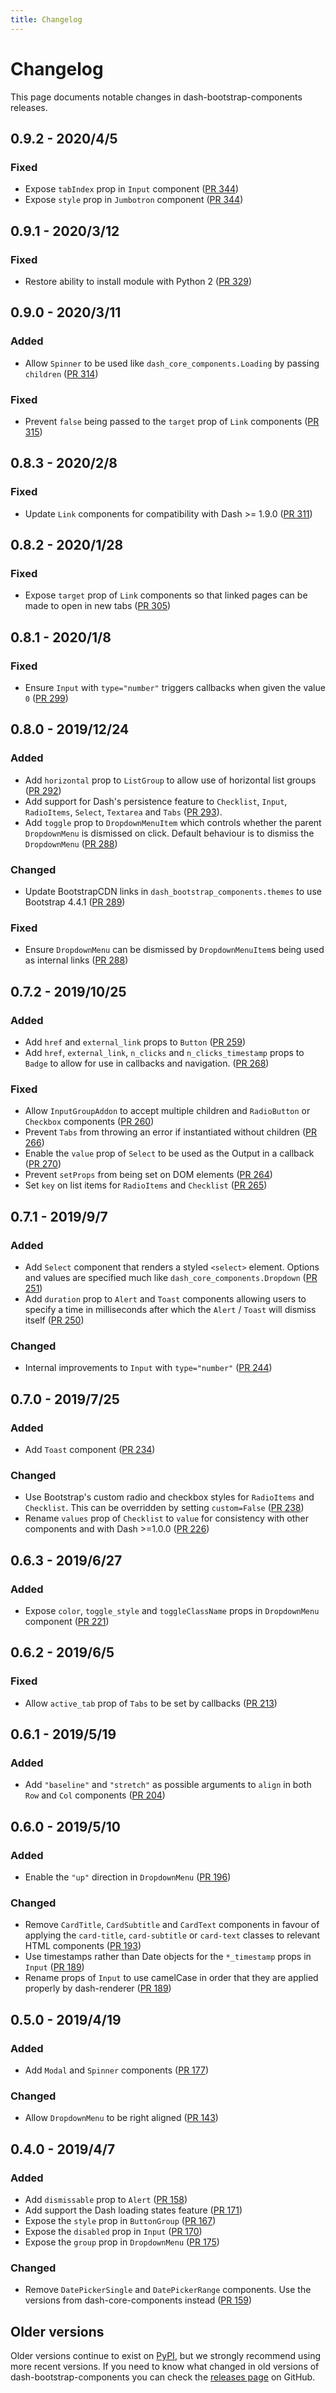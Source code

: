 ```yaml
---
title: Changelog
---
```


# Changelog

This page documents notable changes in dash-bootstrap-components releases.

## 0.9.2 - 2020/4/5

### Fixed

* Expose `tabIndex` prop in `Input` component ([PR 344](https://github.com/facultyai/dash-bootstrap-components/pull/344))
* Expose `style` prop in `Jumbotron` component ([PR 344](https://github.com/facultyai/dash-bootstrap-components/pull/344))

## 0.9.1 - 2020/3/12

### Fixed

* Restore ability to install module with Python 2 ([PR 329](https://github.com/facultyai/dash-bootstrap-components/pull/329))

## 0.9.0 - 2020/3/11

### Added

* Allow `Spinner` to be used like `dash_core_components.Loading` by passing `children` ([PR 314](https://github.com/facultyai/dash-bootstrap-components/pull/314))

### Fixed

* Prevent `false` being passed to the `target` prop of `Link` components ([PR 315](https://github.com/facultyai/dash-bootstrap-components/pull/315))

## 0.8.3 - 2020/2/8

### Fixed

* Update `Link` components for compatibility with Dash >= 1.9.0 ([PR 311](https://github.com/facultyai/dash-bootstrap-components/pull/311))

## 0.8.2 - 2020/1/28

### Fixed

* Expose `target` prop of `Link` components so that linked pages can be made to open in new tabs ([PR 305](https://github.com/facultyai/dash-bootstrap-components/pull/305))

## 0.8.1 - 2020/1/8

### Fixed

* Ensure `Input` with `type="number"` triggers callbacks when given the value `0` ([PR 299](https://github.com/facultyai/dash-bootstrap-components/pull/299))

## 0.8.0 - 2019/12/24

### Added

* Add `horizontal` prop to `ListGroup` to allow use of horizontal list groups ([PR 292](https://github.com/facultyai/dash-bootstrap-components/pull/292))
* Add support for Dash's persistence feature to `Checklist`, `Input`, `RadioItems`, `Select`, `Textarea` and `Tabs` ([PR 293](https://github.com/facultyai/dash-bootstrap-components/pull/293)).
* Add `toggle` prop to `DropdownMenuItem` which controls whether the parent `DropdownMenu` is dismissed on click. Default behaviour is to dismiss the `DropdownMenu` ([PR 288](https://github.com/facultyai/dash-bootstrap-components/pull/288))

### Changed

* Update BootstrapCDN links in `dash_bootstrap_components.themes` to use Bootstrap 4.4.1 ([PR 289](https://github.com/facultyai/dash-bootstrap-components/pull/289))

### Fixed

* Ensure `DropdownMenu` can be dismissed by `DropdownMenuItem`s being used as internal links ([PR 288](https://github.com/facultyai/dash-bootstrap-components/pull/288))

## 0.7.2 - 2019/10/25

### Added

* Add `href` and `external_link` props to `Button` ([PR 259](https://github.com/facultyai/dash-bootstrap-components/pull/259))
* Add `href`, `external_link`, `n_clicks` and `n_clicks_timestamp` props to `Badge` to allow for use in callbacks and navigation. ([PR 268](https://github.com/facultyai/dash-bootstrap-components/pull/268))

### Fixed

* Allow `InputGroupAddon` to accept multiple children and `RadioButton` or `Checkbox` components ([PR 260](https://github.com/facultyai/dash-bootstrap-components/pull/260))
* Prevent `Tabs` from throwing an error if instantiated without children ([PR 266](https://github.com/facultyai/dash-bootstrap-components/pull/266))
* Enable the `value` prop of `Select` to be used as the Output in a callback ([PR 270](https://github.com/facultyai/dash-bootstrap-components/pull/270))
* Prevent `setProps` from being set on DOM elements ([PR 264](https://github.com/facultyai/dash-bootstrap-components/pull/264))
* Set `key` on list items for `RadioItems` and `Checklist` ([PR 265](https://github.com/facultyai/dash-bootstrap-components/pull/265))

## 0.7.1 - 2019/9/7

### Added

* Add `Select` component that renders a styled `<select>` element. Options and values are specified much like `dash_core_components.Dropdown` ([PR 251](https://github.com/facultyai/dash-bootstrap-components/pull/251))
* Add `duration` prop to `Alert` and `Toast` components allowing users to specify a time in milliseconds after which the `Alert` / `Toast` will dismiss itself ([PR 250](https://github.com/facultyai/dash-bootstrap-components/pull/250))

### Changed

* Internal improvements to `Input` with `type="number"` ([PR 244](https://github.com/facultyai/dash-bootstrap-components/pull/244))

## 0.7.0 - 2019/7/25

### Added

* Add `Toast` component ([PR 234](https://github.com/facultyai/dash-bootstrap-components/pull/234))

### Changed

* Use Bootstrap's custom radio and checkbox styles for `RadioItems` and `Checklist`. This can be overridden by setting `custom=False` ([PR 238](https://github.com/facultyai/dash-bootstrap-components/pull/238))
* Rename `values` prop of `Checklist` to `value` for consistency with other components and with Dash >=1.0.0 ([PR 226](https://github.com/facultyai/dash-bootstrap-components/pull/226))

## 0.6.3 - 2019/6/27

### Added

* Expose `color`, `toggle_style` and `toggleClassName` props in `DropdownMenu` component ([PR 221](https://github.com/facultyai/dash-bootstrap-components/pull/221))

## 0.6.2 - 2019/6/5

### Fixed

* Allow `active_tab` prop of `Tabs` to be set by callbacks ([PR 213](https://github.com/facultyai/dash-bootstrap-components/pull/213))

## 0.6.1 - 2019/5/19

### Added

* Add `"baseline"` and `"stretch"` as possible arguments to `align` in both `Row` and `Col` components ([PR 204](https://github.com/facultyai/dash-bootstrap-components/pull/204))

## 0.6.0 - 2019/5/10

### Added

* Enable the `"up"` direction in `DropdownMenu` ([PR 196](https://github.com/facultyai/dash-bootstrap-components/pull/196))

### Changed

* Remove `CardTitle`, `CardSubtitle` and `CardText` components in favour of applying the `card-title`, `card-subtitle` or `card-text` classes to relevant HTML components ([PR 193](https://github.com/facultyai/dash-bootstrap-components/pull/193))
* Use timestamps rather than Date objects for the `*_timestamp` props in `Input` ([PR 189](https://github.com/facultyai/dash-bootstrap-components/pull/189))
* Rename props of `Input` to use camelCase in order that they are applied properly by dash-renderer ([PR 189](https://github.com/facultyai/dash-bootstrap-components/pull/189))

## 0.5.0 - 2019/4/19

### Added

* Add `Modal` and `Spinner` components ([PR 177](https://github.com/facultyai/dash-bootstrap-components/pull/177))

### Changed

* Allow `DropdownMenu` to be right aligned ([PR 143](https://github.com/facultyai/dash-bootstrap-components/pull/143))

## 0.4.0 - 2019/4/7

### Added

* Add `dismissable` prop to `Alert` ([PR 158](https://github.com/facultyai/dash-bootstrap-components/pull/158))
* Add support the Dash loading states feature ([PR 171](https://github.com/facultyai/dash-bootstrap-components/pull/171))
* Expose the `style` prop in `ButtonGroup` ([PR 167](https://github.com/facultyai/dash-bootstrap-components/pull/167))
* Expose the `disabled` prop in `Input` ([PR 170](https://github.com/facultyai/dash-bootstrap-components/pull/170))
* Expose the `group` prop in `DropdownMenu` ([PR 175](https://github.com/facultyai/dash-bootstrap-components/pull/175))

### Changed

* Remove `DatePickerSingle` and `DatePickerRange` components. Use the versions from dash-core-components instead ([PR 159](https://github.com/facultyai/dash-bootstrap-components/pull/159))

## Older versions

Older versions continue to exist on [PyPI](https://pypi.org/project/dash-bootstrap-components), but we strongly recommend using more recent versions. If you need to know what changed in old versions of dash-bootstrap-components you can check the [releases page](https://github.com/facultyai/dash-bootstrap-components/releases) on GitHub.
